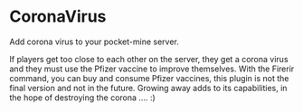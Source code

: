 # CoronaVirus
Add corona virus to your pocket-mine server.

If players get too close to each other on the server, they get a corona virus and they must use the Pfizer vaccine to improve themselves. With the Firerir command, you can buy and consume Pfizer vaccines, this plugin is not the final version and not in the future. Growing away adds to its capabilities, in the hope of destroying the corona .... :)
